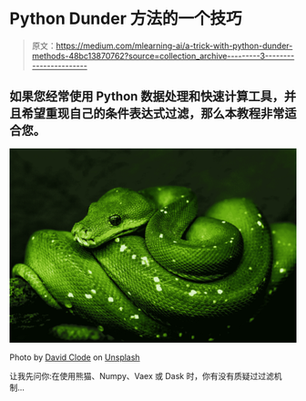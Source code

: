 # Python Dunder 方法的一个技巧

> 原文：<https://medium.com/mlearning-ai/a-trick-with-python-dunder-methods-48bc13870762?source=collection_archive---------3----------------------->

## 如果您经常使用 Python 数据处理和快速计算工具，并且希望重现自己的条件表达式过滤，那么本教程非常适合您。

![](img/418b969d9ac3e07c8f582ff0462969d9.png)

Photo by [David Clode](https://unsplash.com/@davidclode) on [Unsplash](https://unsplash.com/)

让我先问你:在使用熊猫、Numpy、Vaex 或 Dask 时，你有没有质疑过过滤机制…
